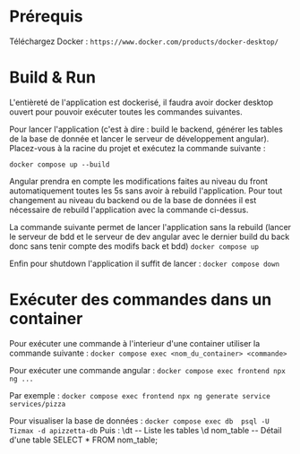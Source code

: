 # Prérequis

Téléchargez Docker : 
`https://www.docker.com/products/docker-desktop/`

# Build & Run 

L'entièreté de l'application est dockerisé, il faudra avoir docker desktop ouvert pour pouvoir exécuter toutes les commandes suivantes.

Pour lancer l'application (c'est à dire : build le backend, générer les tables de la base de donnée et lancer le serveur de développement angular).
Placez-vous à la racine du projet et exécutez la commande suivante : 

`docker compose up --build`

Angular prendra en compte les modifications faites au niveau du front automatiquement toutes les 5s sans avoir à rebuild l'application.
Pour tout changement au niveau du backend ou de la base de données il est nécessaire de rebuild l'application avec la commande ci-dessus.

La commande suivante permet de lancer l'application sans la rebuild (lancer le serveur de bdd et le serveur de dev angular avec le dernier build du back donc sans tenir compte des modifs back et bdd) 
`docker compose up`

Enfin pour shutdown l'application il suffit de lancer : 
`docker compose down`

# Exécuter des commandes dans un container

Pour exécuter une commande à l'interieur d'une container utiliser la commande suivante : 
`docker compose exec <nom_du_container> <commande>`

Pour exécuter une commande angular : 
`docker compose exec frontend npx ng ...`

Par exemple : 
`docker compose exec frontend npx ng generate service services/pizza`

Pour visualiser la base de données :
`docker compose exec db  psql -U Tizmax -d apizzetta-db`
Puis : 
\dt             -- Liste les tables
\d nom_table    -- Détail d'une table
SELECT * FROM nom_table;
